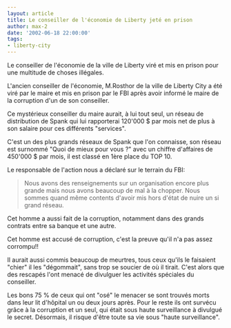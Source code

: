 ```yaml
---
layout: article
title: Le conseiller de l'économie de Liberty jeté en prison
author: max-2
date: '2002-06-18 22:00:00'
tags:
- liberty-city
---
```


Le conseiller de l'économie de la ville de Liberty viré et mis en prison pour une multitude de choses illégales.

L'ancien conseiller de l'économie, M.Rosthor de la ville de Liberty City a été viré par le maire et mis en prison par le FBI après avoir informé le maire de la corruption d'un de son conseiller.

Ce mystérieux conseiller du maire aurait, à lui tout seul, un réseau de distribution de Spank qui lui rapporterai 120'000 $ par mois net de plus à son salaire pour ces différents "services".

C'est un des plus grands réseaux de Spank que l'on connaisse, son réseau est surnommé "Quoi de mieux pour vous ?" avec un chiffre d'affaires de 450'000 $ par mois, il est classé en 1ère place du TOP 10.

Le responsable de l'action nous a déclaré sur le terrain du FBI:

> Nous avons des renseignements sur un organisation encore plus grande mais nous avons beaucoup de mal à la chopper. Nous sommes quand même contents d'avoir mis hors d'état de nuire un si grand réseau.

Cet homme a aussi fait de la corruption, notamment dans des grands contrats entre sa banque et une autre.

Cet homme est accusé de corruption, c'est la preuve qu'il n'a pas assez corrompu!!

Il aurait aussi commis beaucoup de meurtres, tous ceux qu'ils le faisaient "chier" il les "dégommait", sans trop se soucier de où il tirait. C'est alors que des rescapés l'ont menacé de divulguer les activités spéciales du conseiller.

Les bons 75 % de ceux qui ont "osé" le menacer se sont trouvés morts dans leur lit d'hôpital un ou deux jours après. Pour le reste ils ont survécu grâce à la corruption et un seul, qui était sous haute surveillance à divulgué le secret. Désormais, il risque d'être toute sa vie sous "haute surveillance".